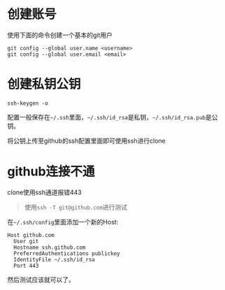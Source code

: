 # 创建账号

使用下面的命令创建一个基本的git用户

```shell
git config --global user.name <username>
git config --global user.email <email>
```

# 创建私钥公钥

```shell
ssh-keygen -o
```

配置一般保存在`~/.ssh`里面，`~/.ssh/id_rsa`是私钥，`~/.ssh/id_rsa.pub`是公钥。

将公钥上传至github的ssh配置里面即可使用ssh进行clone

# github连接不通

clone使用ssh通道报错443

> 使用`ssh -T git@github.com`进行测试

在`~/.ssh/config`里面添加一个新的Host:

```
Host github.com
  User git
  Hostname ssh.github.com
  PreferredAuthentications publickey
  IdentityFile ~/.ssh/id_rsa
  Port 443
```

然后测试应该就可以了。
